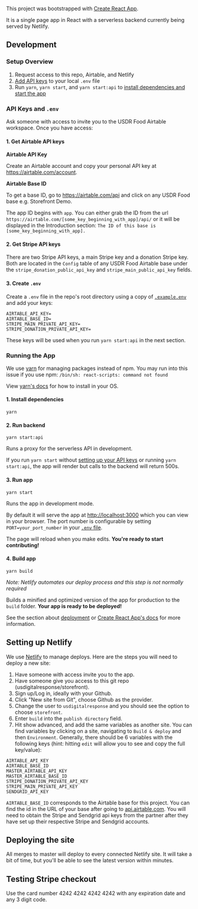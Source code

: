 This project was bootstrapped with [Create React App](https://github.com/facebook/create-react-app).

It is a single page app in React with a serverless backend currently being served by Netlify.

## Development

### Setup Overview

1. Request access to this repo, Airtable, and Netlify
2. [Add API keys](#api-keys-and-env) to your local `.env` file
3. Run `yarn`, `yarn start`, and `yarn start:api` to [install dependencies and start the app](#running-the-app)

### API Keys and `.env`

Ask someone with access to invite you to the USDR Food Airtable workspace. Once you have access:

#### 1. Get Airtable API keys

**Airtable API Key**

Create an Airtable account and copy your personal API key at https://airtable.com/account.

**Airtable Base ID**

To get a base ID, go to https://airtable.com/api and click on any USDR Food base e.g. Storefront Demo.

The app ID begins with `app`. You can either grab the ID from the url `https://airtable.com/[some_key_beginning_with_app]/api/` or it will be displayed in the Introduction section: `The ID of this base is [some_key_beginning_with_app].`

#### 2. Get Stripe API keys

There are two Stripe API keys, a main Stripe key and a donation Stripe key. Both are located in the `Config` table of any USDR Food Airtable base under the `stripe_donation_public_api_key` and `stripe_main_public_api_key` fields.

#### 3. Create `.env`

Create a `.env` file in the repo's root directory using a copy of [`.example.env`](https://github.com/usdigitalresponse/storefront/blob/master/.example.env) and add your keys:

```
AIRTABLE_API_KEY=
AIRTABLE_BASE_ID=
STRIPE_MAIN_PRIVATE_API_KEY=
STRIPE_DONATION_PRIVATE_API_KEY=
```

These keys will be used when you run `yarn start:api` in the next section.

### Running the App

We use [yarn](https://classic.yarnpkg.com/en/) for managing packages instead of npm. You may run into this issue if you use npm: `/bin/sh: react-scripts: command not found`

View [yarn's docs](https://classic.yarnpkg.com/en/docs/install) for how to install in your OS.

#### 1. Install dependencies

```
yarn
```

#### 2. Run backend

```
yarn start:api
```

Runs a proxy for the serverless API in development.

If you run `yarn start` without [setting up your API keys](#api-keys-and-env) or running `yarn start:api`, the app will render but calls to the backend will return 500s.

#### 3. Run app

```
yarn start
```

Runs the app in development mode.

By default it will serve the app at [http://localhost:3000](http://localhost:3000) which you can view in your browser. The port number is configurable by setting `PORT=your_port_number` in your [`.env` file](#3-create-env).

The page will reload when you make edits. **You're ready to start contributing!**

#### 4. Build app

```
yarn build
```

*Note: Netlify automates our deploy process and this step is not normally required*

Builds a minified and optimized version of the app for production to the `build` folder. **Your app is ready to be deployed!**

See the section about [deployment](#setting-up-netlify-deploying-a-site) or [Create React App's docs](https://create-react-app.dev/docs/deployment) for more information.

## Setting up Netlify

We use [Netlify](https://app.netlify.com/teams/usdr/sites) to manage deploys. Here are the steps you will need to deploy a new site:

1. Have someone with access invite you to the app.
2. Have someone give you access to this git repo (usdigitalresponse/storefront).
3. Sign up/Log in, ideally with your Github.
4. Click "New site from Git", choose Github as the provider.
5. Change the user to `usdigitalresponse` and you should see the option to choose `storefront`.
6. Enter `build` into the `publish directory` field.
7. Hit show advanced, and add the same variables as another site. You can find variables by clicking on a site, navigating to `Build & deploy` and then `Environment`. Generally, there should be 6 variables with the following keys (hint: hitting `edit` will allow you to see and copy the full key/value):

```
AIRTABLE_API_KEY
AIRTABLE_BASE_ID
MASTER_AIRTABLE_API_KEY
MASTER_AIRTABLE_BASE_ID
STRIPE_DONATION_PRIVATE_API_KEY
STRIPE_MAIN_PRIVATE_API_KEY
SENDGRID_API_KEY
```

`AIRTABLE_BASE_ID` corresponds to the Airtable base for this project. You can find the id in the URL of your base after going to [api.airtable.com](api.airtable.com). You will need to obtain the Stripe and Sendgrid api keys from the partner after they have set up their respective Stripe and Sendgrid accounts.

## Deploying the site

All merges to master will deploy to every connected Netlify site. It will take a bit of time, but you'll be able to see the latest version within minutes.

## Testing Stripe checkout

Use the card number 4242 4242 4242 4242 with any expiration date and any 3 digit code.
